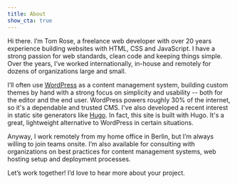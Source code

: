 ```yaml
---
title: About
show_cta: true
---
```


<p class="lead">Hi there. I’m Tom Rose, a freelance web developer with over 20 years experience building websites with HTML, CSS and JavaScript. I have a strong passion for web standards, clean code and keeping things simple. Over the years, I’ve worked internationally, in-house and remotely for dozens of organizations large and small.</p>

I’ll often use [WordPress](https://wordpress.org/) as a content management system, building custom themes by hand with a strong focus on simplicity and usability -- both for the editor and the end user. WordPress powers roughly 30% of the internet, so it's a dependable and trusted CMS. I've also developed a recent interest in static site generators like [Hugo](https://gohugo.io/). In fact, this site is built with Hugo. It's a great, lightweight alternative to WordPress in certain situations.

Anyway, I work remotely from my home office in Berlin, but I’m always willing to join teams onsite. I’m also available for consulting with organizations on best practices for content management systems, web hosting setup and deployment processes.

Let’s work together! I’d love to hear more about your project.